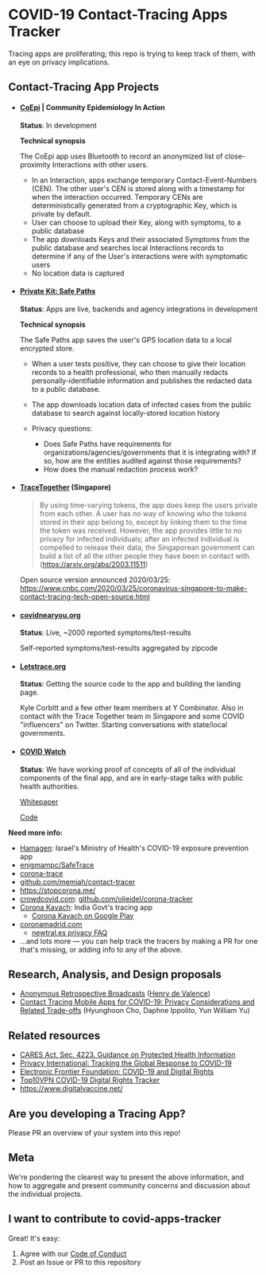 # COVID-19 Contact-Tracing Apps Tracker

Tracing apps are proliferating; this repo is trying to keep track of them, with an eye on privacy implications.

## Contact-Tracing App Projects

* #### [CoEpi](https://www.coepi.org) | Community Epidemiology In Action

	**Status**: In development

	**Technical synopsis**

	The CoEpi app uses Bluetooth to record an anonymized list of close-proximity Interactions with other users.

	* In an Interaction, apps exchange temporary Contact-Event-Numbers (CEN). The other user's CEN is stored along with a timestamp for when the interaction occurred. Temporary CENs are deterministically generated from a cryptographic Key, which is private by default.
	* User can choose to upload their Key, along with symptoms, to a public database
	* The app downloads Keys and their associated Symptoms from the public database and searches local Interactions records to determine if any of the User's interactions were with symptomatic users
	* No location data is captured

* #### [Private Kit: Safe Paths](http://safepaths.mit.edu/)

	**Status**: Apps are live, backends and agency integrations in development

	**Technical synopsis**

	The Safe Paths app saves the user's GPS location data to a local encrypted store.

	* When a user tests positive, they can choose to give their location records to a health professional, who then manually redacts personally-identifiable information and publishes the redacted data to a public database.
	* The app downloads location data of infected cases from the public database to search against locally-stored location history

	* Privacy questions:
		* Does Safe Paths have requirements for organizations/agencies/governments that it is integrating with? If so, how are the entities audited against those requirements?
		* How does the manual redaction process work?

* #### [TraceTogether](https://www.tracetogether.gov.sg/) (Singapore)

	> By using time-varying tokens, the app does keep
	the users private from each other. A user has no
	way of knowing who the tokens stored in their app
	belong to, except by linking them to the time the
	token was received. However, the app provides
	little to no privacy for infected individuals; after
	an infected individual is compelled to release their
	data, the Singaporean government can build a list
	of all the other people they have been in contact
	with.
	(https://arxiv.org/abs/2003.11511)

	Open source version announced 2020/03/25:
	https://www.cnbc.com/2020/03/25/coronavirus-singapore-to-make-contact-tracing-tech-open-source.html

* #### [covidnearyou.org](https://covidnearyou.org/)

	**Status**: Live, ~2000 reported symptoms/test-results

	Self-reported symptoms/test-results aggregated by zipcode

* #### [Letstrace.org](https://letstrace.org/)

	**Status**: Getting the source code to the app and building the landing page.

	Kyle Corbitt and a few other team members at Y Combinator. Also in contact with the Trace Together team in Singapore and some COVID "influencers" on Twitter. Starting conversations with state/local governments.

* #### [COVID Watch](https://covid-watch.org/)

	**Status**: We have working proof of concepts of all of the individual components of the final app, and are in early-stage talks with public health authorities.

	[Whitepaper](https://covid-watch.org/article)

	[Code](https://github.com/covid19risk)


**Need more info:**

* [Hamagen](https://github.com/MohGovIL/hamagen-react-native): Israel's Ministry of Health's COVID-19 exposure prevention app
* [enigmampc/SafeTrace](https://github.com/enigmampc/SafeTrace)
* [corona-trace](https://corona-trace.github.io/)
* [github.com/memiah/contact-tracer](https://github.com/memiah/contact-tracer)
* https://stopcorona.me/
* [crowdcovid.com](https://crowdcovid.com/): [github.com/olieidel/corona-tracker](https://github.com/olieidel/corona-tracker)
* [Corona Kavach](https://economictimes.indiatimes.com/tech/software/govt-likely-to-launch-covid-path-tracing-app/articleshow/74819186.cms): India Govt's tracing app
	* [Corona Kavach on Google Play](https://play.google.com/store/apps/details?id=com.cosafe.android)
* [coronamadrid.com](https://www.coronamadrid.com/)
	* [newtral.es privacy FAQ](https://www.newtral.es/nos-preguntais-por-el-uso-de-datos-de-la-aplicacion-coronamadrid-com/20200320/?amp&__twitter_impression=true)
* ...and lots more — you can help track the tracers by making a PR for one that's missing, or adding info to any of the above.

## Research, Analysis, and Design proposals

* [Anonymous Retrospective Broadcasts](https://gist.github.com/hdevalence/fefba3153b30e60537e84f7d2551b295) ([Henry de Valence](https://github.com/hdevalenc))
* [Contact Tracing Mobile Apps for COVID-19: Privacy Considerations and Related Trade-offs](https://arxiv.org/abs/2003.11511) (Hyunghoon Cho, Daphne Ippolito, Yun William Yu)

## Related resources

* [CARES Act, Sec. 4223. Guidance on Protected Health Information](https://www.congress.gov/bill/116th-congress/senate-bill/3548/text#toc-idA2F80714577D4F3B807511BCB4F3ECA5)
* [Privacy International: Tracking the Global Response to COVID-19](https://privacyinternational.org/examples/tracking-global-response-covid-19)
* [Electronic Frontier Foundation: COVID-19 and Digital Rights](https://www.eff.org/issues/covid-19)
* [Top10VPN COVID-19 Digital Rights Tracker](https://www.top10vpn.com/news/surveillance/covid-19-digital-rights-tracker/)
* https://www.digitalvaccine.net/

## Are you developing a Tracing App?

Please PR an overview of your system into this repo!

## Meta

We're pondering the clearest way to present the above information, and how to aggregate and present community concerns and discussion about the individual projects.

## I want to contribute to covid-apps-tracker

Great! It's easy:

1. Agree with our [Code of Conduct](./CODE_OF_CONDUCT.md)
2. Post an Issue or PR to this repository
